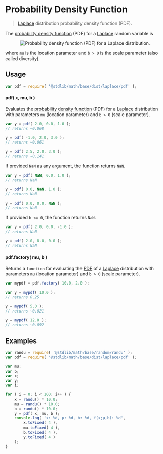 Probability Density Function
===

> [Laplace][laplace] distribution probability density function (PDF).

<section class="intro">

The [probability density function][pdf] (PDF) for a [Laplace][laplace] random variable is

<!-- <equation class="equation" label="eq:pdf" align="center" raw="f(x\mid\mu,b) = \frac{1}{2b} \exp \left( -\frac{|x-\mu|}{b} \right)" alt="Probability density function (PDF) for a Laplace distribution."> -->

<div class="equation" align="center" data-raw-text="f(x\mid\mu,b) = \frac{1}{2b} \exp \left( -\frac{|x-\mu|}{b} \right)" data-equation="eq:pdf">
    <img src="" alt="Probability density function (PDF) for a Laplace distribution.">
    <br>
</div>

<!-- </equation -->

where `mu` is the location parameter and `b > 0` is the scale parameter (also called diversity).

<!-- </intro> -->

<section class="usage">

## Usage

``` javascript
var pdf = require( '@stdlib/math/base/dist/laplace/pdf' );
```

#### pdf( x, mu, b )

Evaluates the [probability density function][pdf] (PDF) for a [Laplace][laplace] distribution with parameters `mu` (location parameter) and `b > 0` (scale parameter).

``` javascript
var y = pdf( 2.0, 0.0, 1.0 );
// returns ~0.068

y = pdf( -1.0, 2.0, 3.0 );
// returns ~0.061

y = pdf( 2.5, 2.0, 3.0 );
// returns ~0.141
```

If provided `NaN` as any argument, the function returns `NaN`.

``` javascript
var y = pdf( NaN, 0.0, 1.0 );
// returns NaN

y = pdf( 0.0, NaN, 1.0 );
// returns NaN

y = pdf( 0.0, 0.0, NaN );
// returns NaN
```

If provided `b <= 0`, the function returns `NaN`.

``` javascript
var y = pdf( 2.0, 0.0, -1.0 );
// returns NaN

y = pdf( 2.0, 8.0, 0.0 );
// returns NaN
```

#### pdf.factory( mu, b )

Returns a `function` for evaluating the [PDF][pdf] of a [Laplace][laplace] distribution with parameters `mu` (location parameter) and `b > 0` (scale parameter).

``` javascript
var mypdf = pdf.factory( 10.0, 2.0 );

var y = mypdf( 10.0 );
// returns 0.25

y = mypdf( 5.0 );
// returns ~0.021

y = mypdf( 12.0 );
// returns ~0.092
```

<!-- </usage> -->

<section class="examples">

## Examples

``` javascript
var randu = require( '@stdlib/math/base/random/randu' );
var pdf = require( '@stdlib/math/base/dist/laplace/pdf' );

var mu;
var b;
var x;
var y;
var i;

for ( i = 0; i < 100; i++ ) {
    x = randu() * 10.0;
    mu = randu() * 10.0;
    b = randu() * 10.0;
    y = pdf( x, mu, b );
    console.log( 'x: %d, µ: %d, b: %d, f(x;µ,b): %d',
        x.toFixed( 4 ),
        mu.toFixed( 4 ),
        b.toFixed( 4 ),
        y.toFixed( 4 )
    );
}
```

<!-- </examples> -->


<section class="links">

[laplace]: https://en.wikipedia.org/wiki/Laplace_distribution
[pdf]: https://en.wikipedia.org/wiki/Probability_density_function

<!-- </links> -->
